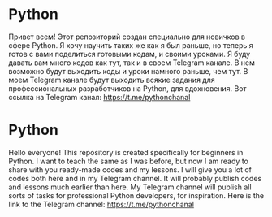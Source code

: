# Python
Привет всем! Этот репозиторий создан специально для новичков в сфере Python. Я хочу научить таких же как я был раньше, но теперь я готов с вами поделиться готовыми кодам, и своими уроками.
Я буду давать вам много кодов как тут, так и в своем Telegram канале. В нем возможно будут выходить коды и уроки намного раньше, чем тут.
В моем Telegram канале будут выходить всякие задания для профессиональных разработчиков на Python, для вдохновения.
Вот ссылка на Telegram канал: https://t.me/pythonchanal

# Python
Hello everyone! This repository is created specifically for beginners in Python. I want to teach the same as I was before, but now I am ready to share with you ready-made codes and my lessons.
I will give you a lot of codes both here and in my Telegram channel. It will probably publish codes and lessons much earlier than here.
My Telegram channel will publish all sorts of tasks for professional Python developers, for inspiration.
Here is the link to the Telegram channel: https://t.me/pythonchanal
